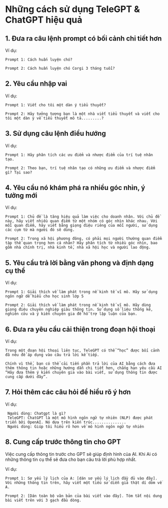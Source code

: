 # Những cách sử dụng TeleGPT & ChatGPT hiệu quả 


## 1. Đưa ra câu lệnh prompt có bối cảnh chi tiết hơn


Ví dụ: 

    Prompt 1: Cách huấn luyện chó?

    Prompt 2: Cách huấn luyện chó Corgi 3 tháng tuổi?

## 2. Yêu cầu nhập vai


Ví dụ: 

    Prompt 1: Viết cho tôi một dàn ý tiểu thuyết?

    Prompt 2: Hãy tưởng tượng bạn là một nhà viết tiểu thuyết và viết cho tôi một dàn ý về tiểu thuyết mô tả.........?

## 3. Sử dụng câu lệnh điều hướng


Ví dụ: 

    Prompt 1: Hãy phân tích các ưu điểm và nhược điểm của trí tuệ nhân tạo.

    Prompt 2: Theo bạn, trí tuệ nhân tạo có những ưu điểm và nhược điểm gì? Tại sao?

## 4. Yêu cầu nó khám phá ra nhiều góc nhìn, ý tưởng mới

Ví dụ: 

    Prompt 1: Chủ đề là tăng hiệu quả làm việc cho doanh nhân. Với chủ đề này, hãy viết nhiều quan điểm từ một nhóm có góc nhìn khác nhau. Với mỗi quan điểm, hãy viết bằng giọng điệu riêng của mỗi người, sử dụng các cụm từ mà người đó sẽ dùng.

    Prompt 2: Trong xã hội phương đông, có phải mọi người thường quan điểm tập thể quan trọng hơn cá nhân? Hãy phân tích từ nhiều góc nhìn, bao gồm nhà chính trị, nhà kinh tế, nhà xã hội học và người lao động.

## 5. Yêu cầu trả lời bằng văn phong và định dạng cụ thể

Ví dụ: 

    Prompt 1: Giải thích về làm phát trong nề kinh tế vĩ mô. Hãy sử dụng ngôn ngữ dễ hiểu cho học sinh lớp 5

    Prompt 2: Giải thích về làm phát trong nề kinh tế vĩ mô. Hãy dùng giọng điệu chuyên nghiệp giàu thông tin. Sử dụng số liệu thống kê, nghiên cứu và ý kiến chuyên gia để hỗ trợ lập luận của bạn.

## 6. Đưa ra yêu cầu cải thiện trong đoạn hội thoại
Ví dụ: 

    Trong một đoạn hội thoại liên tục, TeleGPT có thể “học” được bối cảnh đã nêu để áp dụng vào câu trả lời kế tiếp.

    Chính vì thế, bạn có thể cải tiến phần trả lời của AI bằng cách đưa thêm thông tin hoặc những hướng dẫn chi tiết hơn, chẳng hạn yêu cầu AI “Hãy đưa thêm ý kiến chuyên gia vào bài viết, sử dụng thông tin được cung cấp dưới đây”.


    
  

## 7.  Hỏi thêm các câu hỏi để hiểu rõ ý hơn
Ví dụ: 

     Người dùng: Chatgpt là gì?
     TeleGPT: ChatGPT là một mô hình ngôn ngữ tự nhiên (NLP) được phát triển bởi OpenAI. Nó dựa trên kiến trúc...............
     Người dùng: Giúp tôi hiểu rõ hơn về mô hình ngôn ngữ tự nhiên



## 8.  Cung cấp trước thông tin cho GPT

 Việc cung cấp thông tin trước cho GPT sẽ giúp định hình của AI. Khi Ai có những thông tin cụ thể sẽ đưa cho bạn câu trả lời phù hợp nhất.
 
 Ví dụ: 

    Prompt 1: Sơ yếu lý lịch của A: [dán sơ yếu lý lịch đầy đủ vào đây]. Với những thông tin trên, hãy viết một tiểu sử diễn giả thật dí dỏm về A.

    Prompt 2: [Dán toàn bộ văn bản của bài viết vào đây]. Tóm tắt nội dung bài viết trên với 3 gạch đầu dòng.


